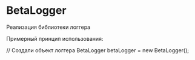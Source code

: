 # BetaLogger
Реализация библиотеки логгера

Примерный принцип использования: 

//  Создали объект логгера
BetaLogger betaLogger = new BetaLogger();

